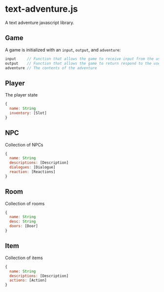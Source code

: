 # text-adventure.js
A text adventure javascript library.

## Game
A game is initialized with an `input`, `output`, and `adventure`:
```javascript
input     // Function that allows the game to receive input from the user
output    // Function that allows the game to return respond to the user
adventure // The contents of the adventure
```

## Player
The player state
```javascript
{
  name: String
  inventory: [Slot]
}
```

## NPC
Collection of NPCs
```javascript
{
  name: String
  descriptions: [Description]
  dialogues: [Dialogue]
  reaction: [Reactions]
}
```

## Room
Collection of rooms
```javascript
{
  name: String
  desc: String
  doors: [Door]
}
```

## Item
Collection of items
```javascript
{
  name: String
  descriptions: [Description]
  actions: [Action]
}
```
